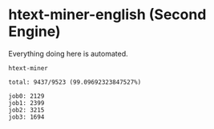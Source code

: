 # htext-miner-english (Second Engine)

Everything doing here is automated.

```
htext-miner

total: 9437/9523 (99.09692323847527%)

job0: 2129
job1: 2399
job2: 3215
job3: 1694
```